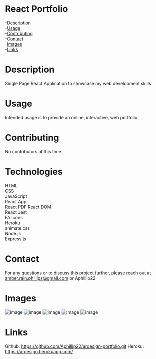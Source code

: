 # React Portfolio
  -[Description](#description)  
  -[Usage](#usage)  
  -[Contributing](#contributing)  
  -[Contact](#contact)  
  -[Images](#images)  
  -[Links](#links)  
  # Description
  Single Page React Application to showcase my web development skills
  # Usage
  Intended usage is to provide an online, interactive, web portfolio.
  # Contributing
  No contributors at this time.
  # Technologies
  HTML  
  CSS  
  JavaScript  
  React App  
  React PDF 
  React DOM  
  React Jest  
  FA Icons  
  Heroku  
  animate.css  
  Node.js  
  Express.js

  # Contact
  For any questions or to discuss this project further, please reach out at amber.rain.phillips@gmail.com or Aphillip22

  # Images
  ![image](https://user-images.githubusercontent.com/87291933/147866902-c8f4308e-c1a3-43d4-b21f-f38be5ee4a9e.png)
  ![image](https://user-images.githubusercontent.com/87291933/147866918-6da41708-006a-4c45-8713-6acefa03c5a1.png)
  ![image](https://user-images.githubusercontent.com/87291933/147866925-44b398ad-c328-4ead-9a55-7e0f3b815b00.png)
  ![image](https://user-images.githubusercontent.com/87291933/147866937-1ee2ee65-7047-4af2-a52d-54fdd8db638b.png)
  ![image](https://user-images.githubusercontent.com/87291933/147866945-ea084317-b638-4eb1-a0ba-ec8899164f11.png)

  # Links
  Github: https://github.com/Aphillip22/ardesign-portfolio.git
  Heroku: https://ardesign.herokuapp.com/
